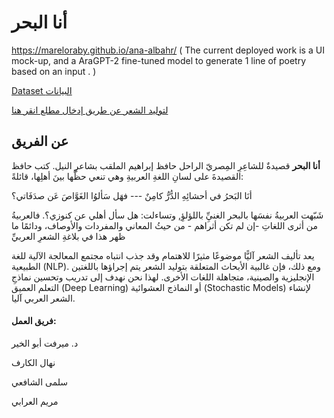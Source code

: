 # أنا البحر

https://mareloraby.github.io/ana-albahr/  ( The current deployed work is a UI mock-up, and a AraGPT-2 fine-tuned model to generate 1 line of poetry based on an input . )

<a href="https://www.kaggle.com/datasets/ahmedabelal/arabic-poetry"> Dataset البيانات</a>

<a href="https://huggingface.co/nehalelkaref/poem_generator"> لتوليد الشعر عن طريق إدخال مطلع انقر هنا </a>





## عن الفريق
 **أنا البحر** قصيدةٌ للشاعِرِ المِصريّ الراحل حافظ إبراهيم الملقب بشاعرِ النيل. كتب حافظ القصيدةَ على لسانِ اللغةِ العربيةِ وهي تنعي حظَّها بينَ أهلِها، قائلةً:

أنَا البَحرُ في أحشائِهِ الدُّرُّ كامِنٌ    ---   فهَل سَألوُا الغَوَّاصَ عَن صدَفَاتي؟ 

شَبّهت العربيةُ نفسَها بالبحر الغنيِِّ باللؤلؤِ, وتساءلت: هل سأل أهلي عن كنوزي؟. فالعربيةُ من أثرى اللغاتِ -إن لم تكن أثراهم - من حيثُ المعاني والمفردات والأوصاف، ودائمًا ما ظهر هذا في بلاغةِ الشعرِ العربيِّ

يعد تأليف الشعر آليًّا موضوعًا مثيرًا للاهتمام وقد جذب انتباه مجتمع المعالجة الآلية للغة الطبيعية (NLP). ومع ذلك، فإن غالبية الأبحاث المتعلقة بتوليد الشعر يتم إجراؤها باللغتين الإنجليزية والصينية، متجاهلة اللغات الأخرى. لهذا نحن نهدف إلى تدريب وتحسين نماذجِ التعلم العميق (Deep Learning) أو النماذج العشوائية  (Stochastic Models) لإنشاء الشعر العربي آليا. 



#### فريق العمل:

د. ميرفت أبو الخير

نهال الكارف

سلمى الشافعي

مريم العرابي



